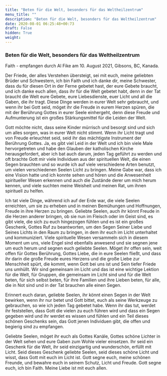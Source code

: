 ```yaml
---
title: "Beten für die Welt, besonders für das Weltheilzentrum"
menu_title: ""
description: "Beten für die Welt, besonders für das Weltheilzentrum"
date: 2020-08-01 06:25:48+00:73
draft: False
hidden: True
weight:
---
```

### Beten für die Welt, besonders für das Weltheilzentrum

Faith - empfangen durch Al Fike am 10. August 2021, Gibsons, BC, Kanada.

Der Friede, der alles Verstehen übersteigt, sei mit euch, meine geliebten Brüder und Schwestern, ich bin Faith und ich danke dir, meine Schwester, dass du für diesen Ort in der Ferne gebetet hast, der eure Gebete braucht, und ich danke euch allen, dass ihr für die Welt gebetet habt, denn in der Tat braucht die Welt eure Gebete, eure Liebesdienste, euer Licht und all die Gaben, die ihr tragt. Diese Dinge werden in eurer Welt sehr gebraucht, und wenn ihr bei Gott seid, möget ihr die Freude in eurem Herzen spüren, die mit der Berührung Gottes in eurer Seele einhergeht, denn diese Freude und Aufmunterung ist ein großes Stärkungsmittel für die Leiden der Welt.

Gott möchte nicht, dass seine Kinder mürrisch und besorgt sind und sich um alles sorgen, was in eurer Welt nicht stimmt. Wenn ihr Licht tragt und von Freude erleuchtet seid, seid ihr das mächtigste Instrument der Berührung Gottes. Ja, es gibt viel Leid in der Welt und ich bin viele Male hervorgetreten und habe den Glauben der katholischen Kirche herausgefordert, aber ich bat auch darum, jeden Tag geführt zu werden und oft brachte Gott mir viele Individuen aus der spirituellen Welt, die einen Segen brauchten und so wurde ich auf viele verschiedene Arten benutzt, um vielen verschiedenen Seelen Licht zu bringen. Meine Gabe war, dass ich eine Vision hatte und ich konnte sehen und hören und die Anwesenheit spiritueller Wesen erkennen und auch die Zustände derer um mich herum kennen, und viele suchten meine Weisheit und meinen Rat, um ihnen spirituell zu helfen.

Ich tat viele Dinge, während ich auf der Erde war, die viele Seelen erreichten, um sie zu erheben und in meinen Bemühungen und Hoffnungen, Freude in ihre Herzen zu bringen. Geliebte Seelen, auch ihr könnt Freude in die Herzen anderer bringen, ob sie nun im Fleisch oder im Geist sind, es gibt viele, die sich zu euch hingezogen fühlen und es ist ein großes Geschenk, Gottes Ruf zu beantworten, um den Segen Seiner Liebe und Seines Lichts in den Raum zu bringen, in dem ihr euch im Licht unterhaltet und kommuniziert. Viele spirituelle Wesen versammeln sich in diesem Moment um uns, viele Engel sind ebenfalls anwesend und sie segnen jene um euch herum und segnen euch geliebte Seelen. Möget ihr offen sein, weit offen für Gottes Berührung, Gottes Liebe, die in eure Seelen fließt, und dass ihr darin die große Freude eures Herzens und die große Liebe zur Menschheit spürt, die kommt, wenn Gott bei uns ist und Sein tiefer Friede uns umhüllt. Wir sind gemeinsam im Licht und das ist eine wichtige Lektion für die Welt, für Gruppen, die gemeinsam im Licht sind und für die Welt beten, für sich selbst beten, für ihre Familien und ihre Lieben beten, für alle, die in Not sind und in der Tat brauchen alle einen Segen.

Erinnert euch daran, geliebte Seelen, ihr könnt einen Segen in der Welt bewirken, wenn ihr nur betet und Gott bittet, euch als seine Werkzeuge zu gebrauchen, so wie ich jeden Tag gebetet habe. Wenn ihr das tut, werdet ihr feststellen, dass Gott die vielen zu euch führen wird und dass ein Segen gegeben wird und ihr werdet es wissen und fühlen und ein Teil dieses schönen Geschenks sein, das Gott jenen Individuen gibt, die offen und begierig sind zu empfangen.

Geliebte Seelen, möget ihr euch als Gottes Kanäle, Gottes schöne Lichter in der Welt sehen und eure Gaben zum Wohle vieler einsetzen. Ihr seid ein Geschenk für die Welt, ihr seid einzigartig und wunderschön, erfüllt mit Licht. Seid dieses Geschenk geliebte Seelen, seid dieses schöne Licht und wisst, dass Gott mit euch im Licht ist. Gott segne euch, meine schönen Freunde, und bewahre euch in seinem Schutz, Licht und Freude. Gott segne euch, ich bin Faith. Meine Liebe ist mit euch allen.
